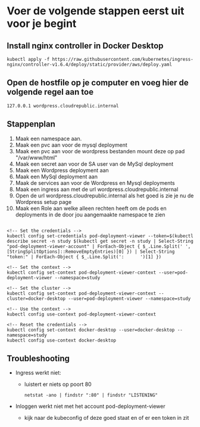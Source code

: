 # Voer de volgende stappen eerst uit voor je begint

## Install nginx controller in Docker Desktop

```
kubectl apply -f https://raw.githubusercontent.com/kubernetes/ingress-nginx/controller-v1.6.4/deploy/static/provider/aws/deploy.yaml
```

## Open de hostfile op je computer en voeg hier de volgende regel aan toe

```
127.0.0.1 wordpress.cloudrepublic.internal
```

## Stappenplan

1. Maak een namespace aan.
2. Maak een pvc aan voor de mysql deployment
3. Maak een pvc aan voor de wordpress bestanden mount deze op pad "/var/www/html"
4. Maak een secret aan voor de SA user van de MySql deployment
5. Maak een Wordpress deployment aan
6. Maak een MySql deployment aan
7. Maak de services aan voor de Wordpress en Mysql deployments
8. Maak een ingress aan met de url wordpress.cloudrepublic.internal
10. Open de url wordpress.cloudrepublic.internal als het goed is zie je nu de Wordpress setup page
11. Maak een Role aan welke alleen rechten heeft om de pods en deployments in de door jou aangemaakte namespace te zien

```

<!-- Set the credentials -->
kubectl config set-credentials pod-deployment-viewer --token=$(kubectl describe secret -n study $(kubectl get secret -n study | Select-String "pod-deployment-viewer-account" | ForEach-Object { $_.Line.Split(' ', [StringSplitOptions]::RemoveEmptyEntries)[0] }) | Select-String "token:" | ForEach-Object { $_.Line.Split(':      ')[1] })

<!-- Set the context -->
kubectl config set-context pod-deployment-viewer-context --user=pod-deployment-viewer --namespace=study

<!-- Set the cluster -->
kubectl config set-context pod-deployment-viewer-context --cluster=docker-desktop --user=pod-deployment-viewer --namespace=study

<!-- Use the context -->
kubectl config use-context pod-deployment-viewer-context

<!-- Reset the credentials -->
kubectl config set-context docker-desktop --user=docker-desktop --namespace=study
kubectl config use-context docker-desktop
```

## Troubleshooting

- Ingress werkt niet:
  - luistert er niets op poort 80

    ```
    netstat -ano | findstr ":80" | findstr "LISTENING"
    ```

- Inloggen werkt niet met het account pod-deployment-viewer
  - kijk naar de kubeconfig of deze goed staat en of er een token in zit
